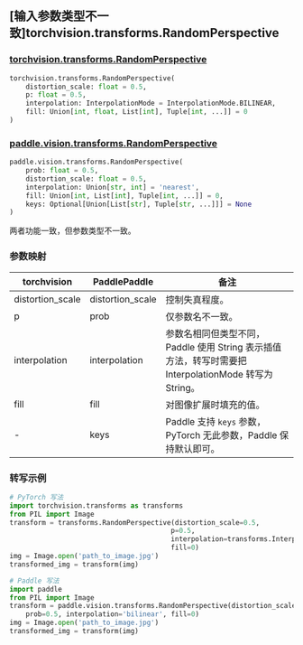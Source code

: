 ## [输入参数类型不一致]torchvision.transforms.RandomPerspective

### [torchvision.transforms.RandomPerspective](https://pytorch.org/vision/main/generated/torchvision.transforms.RandomPerspective.html?highlight=randomperspective#torchvision.transforms.RandomPerspective)

```python
torchvision.transforms.RandomPerspective(
    distortion_scale: float = 0.5,
    p: float = 0.5,
    interpolation: InterpolationMode = InterpolationMode.BILINEAR,
    fill: Union[int, float, List[int], Tuple[int, ...]] = 0
)
```

### [paddle.vision.transforms.RandomPerspective](https://www.paddlepaddle.org.cn/documentation/docs/zh/develop/api/paddle/vision/transforms/RandomPerspective_cn.html)

```python
paddle.vision.transforms.RandomPerspective(
    prob: float = 0.5,
    distortion_scale: float = 0.5,
    interpolation: Union[str, int] = 'nearest',
    fill: Union[int, List[int], Tuple[int, ...]] = 0,
    keys: Optional[Union[List[str], Tuple[str, ...]]] = None
)
```

两者功能一致，但参数类型不一致。

### 参数映射

| torchvision | PaddlePaddle | 备注                                                         |
| ----------------------------------------- | ------------------------------------------ | ------------------------------------------------------------ |
| distortion_scale                   | distortion_scale                    | 控制失真程度。                       |
| p                                  | prob                                | 仅参数名不一致。 |
| interpolation   | interpolation                 | 参数名相同但类型不同，Paddle 使用 String 表示插值方法，转写时需要把 InterpolationMode 转写为 String。    |
| fill            | fill                 | 对图像扩展时填充的值。         |
| -                                         | keys              | Paddle 支持 `keys` 参数，PyTorch 无此参数，Paddle 保持默认即可。 |

### 转写示例

```python
# PyTorch 写法
import torchvision.transforms as transforms
from PIL import Image
transform = transforms.RandomPerspective(distortion_scale=0.5,
                                        p=0.5,
                                        interpolation=transforms.InterpolationMode.BILINEAR,
                                        fill=0)
img = Image.open('path_to_image.jpg')
transformed_img = transform(img)

# Paddle 写法
import paddle
from PIL import Image
transform = paddle.vision.transforms.RandomPerspective(distortion_scale=0.5,
    prob=0.5, interpolation='bilinear', fill=0)
img = Image.open('path_to_image.jpg')
transformed_img = transform(img)
```
